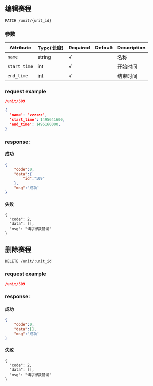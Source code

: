 ## 编辑赛程

```
PATCH /unit/{unit_id}
```
### 参数
| Attribute | Type(长度) | Required | Default | Description |
| ---------- | --- | -------- | ---- | ----------- |
| `name` | string | √ | |名称|
| `start_time` | int | √ | |开始时间|
| `end_time` | int | √ | |结束时间|

### request example
```json
/unit/509

{
  'name': 'zzzzzz',
  'start_time': 1495641600,
  'end_time': 1496160000,
}
```

### response:
#### 成功
```json
{
    "code":0,
    "data":{
        "id":"509"
    },
    "msg":"成功"
}
```
#### 失败
```
{
  "code": 2,
  "data": [],
  "msg": "请求参数错误"
}
```


## 删除赛程

```
DELETE /unit/:unit_id
```

### request example
```json
/unit/509
```

### response:
#### 成功
```json
{
    "code":0,
    "data":[],
    "msg":"成功"
}
```
#### 失败
```
{
  "code": 2,
  "data": [],
  "msg": "请求参数错误"
}
```